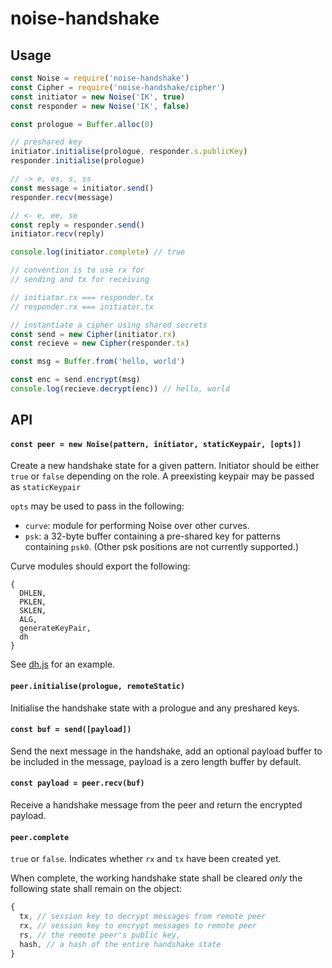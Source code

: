 # noise-handshake

## Usage
```js
const Noise = require('noise-handshake')
const Cipher = require('noise-handshake/cipher')
const initiator = new Noise('IK', true)
const responder = new Noise('IK', false)

const prologue = Buffer.alloc(0)

// preshared key
initiator.initialise(prologue, responder.s.publicKey)
responder.initialise(prologue)

// -> e, es, s, ss
const message = initiator.send()
responder.recv(message)

// <- e, ee, se
const reply = responder.send()
initiator.recv(reply)

console.log(initiator.complete) // true

// convention is to use rx for
// sending and tx for receiving

// initiator.rx === responder.tx
// responder.rx === initiator.tx

// instantiate a cipher using shared secrets
const send = new Cipher(initiator.rx)
const recieve = new Cipher(responder.tx)

const msg = Buffer.from('hello, world')

const enc = send.encrypt(msg)
console.log(recieve.decrypt(enc)) // hello, world
```

## API

#### `const peer = new Noise(pattern, initiator, staticKeypair, [opts])`

Create a new handshake state for a given pattern. Initiator should be either `true` or `false` depending on the role. A preexisting keypair may be passed as `staticKeypair`

`opts` may be used to pass in the following:
- `curve`: module for performing Noise over other curves.
- `psk`: a 32-byte buffer containing a pre-shared key for patterns containing `psk0`. (Other psk positions are not currently supported.)

Curve modules should export the following:
```
{
  DHLEN,
  PKLEN,
  SKLEN,
  ALG,
  generateKeyPair,
  dh
}
```

See [dh.js](./dh) for an example.

#### `peer.initialise(prologue, remoteStatic)`

Initialise the handshake state with a prologue and any preshared keys.

#### `const buf = send([payload])`

Send the next message in the handshake, add an optional payload buffer to be included in the message, payload is a zero length buffer by default.

#### `const payload = peer.recv(buf)`

Receive a handshake message from the peer and return the encrypted payload.

#### `peer.complete`

`true` or `false`. Indicates whether `rx` and `tx` have been created yet.

When complete, the working handshake state shall be cleared *only* the following state shall remain on the object:

```js
{
  tx, // session key to decrypt messages from remote peer
  rx, // session key to encrypt messages to remote peer
  rs, // the remote peer's public key,
  hash, // a hash of the entire handshake state
}
```
